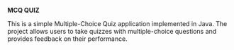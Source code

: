 **MCQ QUIZ**

This is a simple Multiple-Choice Quiz application implemented in Java. The project allows users to take quizzes with multiple-choice questions and provides feedback on their performance.
